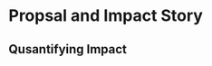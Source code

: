 # Propsal and Impact Story <!-- 300 words -->

## Qusantifying Impact

<!-- 
* Develop an impact story that illustrates the ROI of propose security enhancements. Highlight potential cost savings, revenue improvements and the enablement of other critical organizational functions.

* GUIDANCE USE: Reference the Business Impact Story Guide to structure the narrative effectivey, ensuring the benefits are clear and compelling.

-->

<!-- MARKING RUBRIC

PROPOSE A SOLUTION TO INCREASE THE SECURITY OF THE NETWORK/DATA
* Develop a sophisticated solution to address the identified vulnerabilities and risks
* Thoroughly explain how the proposed solution aligns with industry standards/regulations
  * Explain in a clear and concise manner
  * Include additional insights and examples

Evidence this in Secton 3 also!

-->